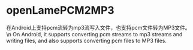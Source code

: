 # openLamePCM2MP3
在Android上支持pcm流转为mp3流写入文件，也支持pcm文件转为MP3文件。\n On Android, it supports converting pcm streams to mp3 streams and writing files, and also supports converting pcm files to MP3 files.
